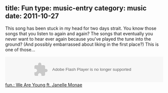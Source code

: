 title: Fun
type: music-entry
category: music
date: 2011-10-27
---

This song has been stuck in my head for two days strait. You know those songs that you listen to again and again? The songs that eventually you never want to hear ever again because you've played the tune into the ground? (And possibly embarrassed about liking in the first place?) This is one of those...

<object height="81" width="100%"> <param name="movie" value="http://player.soundcloud.com/player.swf?url=http%3A%2F%2Fapi.soundcloud.com%2Ftracks%2F23709864&amp;show_comments=true&amp;auto_play=false&amp;color=000000"></param> <param name="allowscriptaccess" value="always"></param> <embed allowscriptaccess="always" height="81"
src="http://player.soundcloud.com/player.swf?url=http%3A%2F%2Fapi.soundcloud.com%2Ftracks%2F23709864&amp;show_comments=true&amp;auto_play=false&amp;color=000000" type="application/x-shockwave-flash" width="100%"></embed> </object>   <span><a href="http://soundcloud.com/fueled_by_ramen/we-are-young-ft-janelle-monae">fun.: We Are Young ft. Janelle Monae</a>
